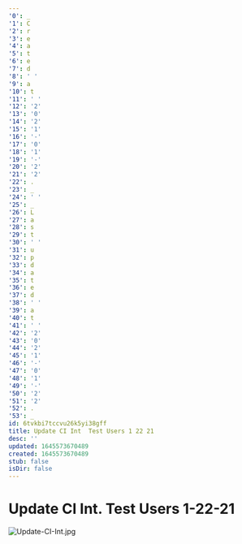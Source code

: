 ```yaml
---
'0': _
'1': C
'2': r
'3': e
'4': a
'5': t
'6': e
'7': d
'8': ' '
'9': a
'10': t
'11': ' '
'12': '2'
'13': '0'
'14': '2'
'15': '1'
'16': '-'
'17': '0'
'18': '1'
'19': '-'
'20': '2'
'21': '2'
'22': .
'23': _
'24': ' '
'25': _
'26': L
'27': a
'28': s
'29': t
'30': ' '
'31': u
'32': p
'33': d
'34': a
'35': t
'36': e
'37': d
'38': ' '
'39': a
'40': t
'41': ' '
'42': '2'
'43': '0'
'44': '2'
'45': '1'
'46': '-'
'47': '0'
'48': '1'
'49': '-'
'50': '2'
'51': '2'
'52': .
'53': _
id: 6tvkbi7tccvu26k5yi38gff
title: Update CI Int  Test Users 1 22 21
desc: ''
updated: 1645573670489
created: 1645573670489
stub: false
isDir: false
---
```


# Update CI Int. Test Users 1-22-21


![Update-CI-Int.jpg](/assets/update-ci-int-gidftw1cg5ir.jpg)

